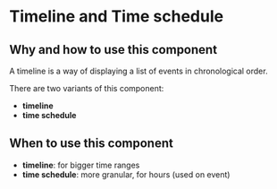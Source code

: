 # Timeline and Time schedule

## Why and how to use this component

A timeline is a way of displaying a list of events in chronological order.

There are two variants of this component:

- **timeline**
- **time schedule**

## When to use this component

- **timeline**: for bigger time ranges
- **time schedule**: more granular, for hours (used on event)

